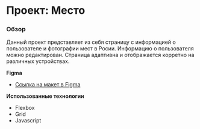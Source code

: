 # Проект: Место

### Обзор

Данный проект представляет из себя страницу с информацией о пользователе и фотографии мест в Росии. Информацию о пользователя можно редактирован. Страница адаптивна и отображается корретно на различных устройствах.

**Figma**

* [Ссылка на макет в Figma](https://www.figma.com/file/2cn9N9jSkmxD84oJik7xL7/JavaScript.-Sprint-4?node-id=0%3A1)

**Использованные технологии**
* Flexbox
* Grid
* Javascript
